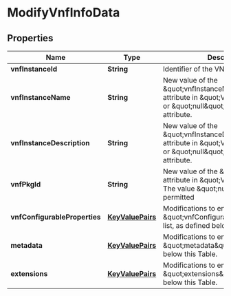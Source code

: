 
# ModifyVnfInfoData

## Properties
Name | Type | Description | Notes
------------ | ------------- | ------------- | -------------
**vnfInstanceId** | **String** | Identifier of the VNF instance.  | 
**vnfInstanceName** | **String** | New value of the \&quot;vnfInstanceName\&quot; attribute in \&quot;VnfInstance\&quot;, or \&quot;null\&quot; to remove the attribute.  |  [optional]
**vnfInstanceDescription** | **String** | New value of the \&quot;vnfInstanceDescription\&quot; attribute in \&quot;VnfInstance\&quot;, or \&quot;null\&quot; to remove the attribute.  |  [optional]
**vnfPkgId** | **String** | New value of the \&quot;vnfPkgId\&quot; attribute in \&quot;VnfInstance\&quot;. The value \&quot;null\&quot; is not permitted  |  [optional]
**vnfConfigurableProperties** | [**KeyValuePairs**](KeyValuePairs.md) | Modifications to entries in the \&quot;vnfConfigurableProperties\&quot; list, as defined below this Table.  |  [optional]
**metadata** | [**KeyValuePairs**](KeyValuePairs.md) | Modifications to entries in the \&quot;metadata\&quot; list, as defined below this Table.  |  [optional]
**extensions** | [**KeyValuePairs**](KeyValuePairs.md) | Modifications to entries in the \&quot;extensions\&quot; list, as defined below this Table.  |  [optional]



